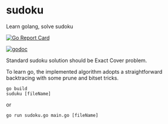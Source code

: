 # sudoku
Learn golang, solve sudoku

[![Go Report Card](https://goreportcard.com/badge/github.com/nanw1103/sudoku)](https://goreportcard.com/report/github.com/nanw1103/sudoku)

[![godoc](https://godoc.org/github.com/nanw1103/sudoku?status.svg)](https://godoc.org/github.com/nanw1103/sudoku)

Standard sudoku solution should be Exact Cover problem.

To learn go, the implemented algorithm adopts a straightforward backtracing with some prune and bitset tricks.


```
go build
suduku [fileName]
```
or
```
go run sudoku.go main.go [fileName]
```
